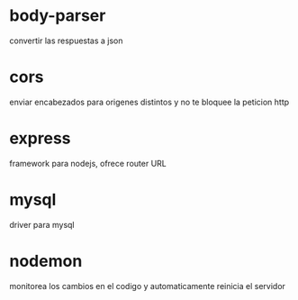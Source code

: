 # body-parser 
convertir las respuestas a json

# cors
enviar encabezados para origenes distintos y no te bloquee la peticion http

# express 
framework para nodejs, ofrece router URL

# mysql
driver para mysql

# nodemon
monitorea los cambios en el codigo y automaticamente reinicia el servidor